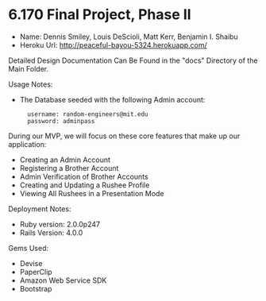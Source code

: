 # 6.170 Final Project, Phase II

+ Name: Dennis Smiley, Louis DeScioli, Matt Kerr, Benjamin I. Shaibu
+ Heroku Url: http://peaceful-bayou-5324.herokuapp.com/


Detailed Design Documentation Can Be Found in the "docs" Directory of the Main Folder.


Usage Notes:
* The Database seeded with the following Admin account:

        username: random-engineers@mit.edu
        password: adminpass


During our MVP, we will focus on these core features that make up our application:
* Creating an Admin Account
* Registering a Brother Account
* Admin Verification of Brother Accounts
* Creating and Updating a Rushee Profile
* Viewing All Rushees in a Presentation Mode



Deployment Notes:
* Ruby version: 2.0.0p247
* Rails Version: 4.0.0


Gems Used:
* Devise
* PaperClip
* Amazon Web Service SDK
* Bootstrap

